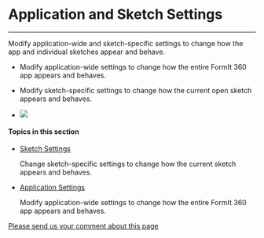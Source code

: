 # Application and Sketch Settings

----

Modify application-wide and sketch-specific settings to change how the app and individual sketches appear and behave.
  
* Modify application-wide settings to change how the entire FormIt 360 app appears and behaves.
* Modify sketch-specific settings to change how the current open sketch appears and behaves.
 
* ![](Images/GUID-5F96059C-1A35-4067-BA6F-52429737CD66-low.png)

  

#### Topics in this section

* [Sketch Settings ](GUID-7A662A81-7F76-4D95-8068-A66A62F2BAA6.htm)
    
    Change sketch-specific settings to change how the current sketch appears and behaves.
* [Application Settings](GUID-01CDF6C2-71F8-4256-AF7C-42D57450A9A6.htm)
    
    Modify application-wide settings to change how the entire FormIt 360 app appears and behaves.

[Please send us your comment about this page](#)